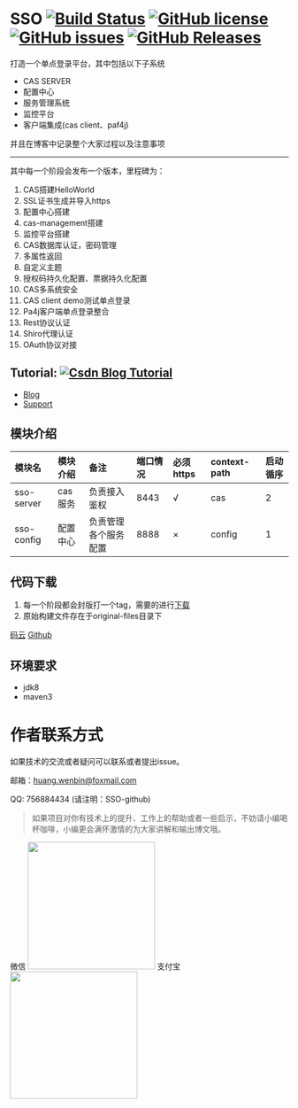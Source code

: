 # SSO [![Build Status](https://travis-ci.org/laomazi2006/sso.svg?branch=master)](https://travis-ci.org/laomazi2006/sso) [![GitHub license](https://img.shields.io/badge/license-MIT-blue.svg)](https://raw.githubusercontent.com/laomazi2006/sso/master/LICENSE) [![GitHub issues](https://img.shields.io/github/issues/laomazi2006/sso.svg)](https://github.com/laomazi2006/sso/issues) [![GitHub Releases](https://img.shields.io/badge/release-v1.1.0-blue.svg)](https://github.com/laomazi2006/sso/releases)

打造一个单点登录平台，其中包括以下子系统

* CAS SERVER
* 配置中心
* 服务管理系统
* 监控平台
* 客户端集成(cas client、paf4j)

并且在博客中记录整个大家过程以及注意事项

--------------------

其中每一个阶段会发布一个版本，里程碑为：

1. CAS搭建HelloWorld
2. SSL证书生成并导入https
3. 配置中心搭建
4. cas-management搭建
5. 监控平台搭建
6. CAS数据库认证，密码管理
7. 多属性返回
8. 自定义主题
9. 授权码持久化配置、票据持久化配置
10. CAS多系统安全
11. CAS client demo测试单点登录
12. Pa4j客户端单点登录整合
13. Rest协议认证
14. Shiro代理认证
15. OAuth协议对接


## Tutorial: [![Csdn Blog Tutorial](https://img.shields.io/badge/csdn%20blog-tutorial-orange.svg)](http://blog.csdn.net/u010475041/article/category/7156505)

* [Blog](http://blog.csdn.net/u010475041/article/category/7156505)
* [Support](https://github.com/laomazi2006/sso/wiki)

## 模块介绍

| 模块名 |模块介绍|备注|端口情况|必须https|context-path|启动循序
|:-------|:-------|:-------|:-------|:-------|:-----|:--|
|sso-server|cas服务|负责接入鉴权|8443|√|cas|2|
|sso-config|配置中心|负责管理各个服务配置|8888|×|config|1|

## 代码下载
1. 每一个阶段都会封版打一个tag，需要的进行[下载](https://github.com/laomazi2006/sso/releases)
2. 原始构建文件存在于original-files目录下


[码云](https://gitee.com/Kawhi-Carl/sso)
[Github](https://github.com/laomazi2006/sso)




## 环境要求

* jdk8
* maven3

# 作者联系方式

如果技术的交流或者疑问可以联系或者提出issue。

邮箱：huang.wenbin@foxmail.com

QQ: 756884434 (请注明：SSO-github)


> 如果项目对你有技术上的提升、工作上的帮助或者一些启示，不妨请小编喝杯咖啡，小编更会满怀激情的为大家讲解和输出博文哦。

微信
<img src="http://img.blog.csdn.net/20170908092906735?watermark/2/text/aHR0cDovL2Jsb2cuY3Nkbi5uZXQvdTAxMDQ3NTA0MQ==/font/5a6L5L2T/fontsize/400/fill/I0JBQkFCMA==/dissolve/70/gravity/SouthEast" width="230" height="230"></img>
支付宝
<img src="http://img.blog.csdn.net/20170908100804669?watermark/2/text/aHR0cDovL2Jsb2cuY3Nkbi5uZXQvdTAxMDQ3NTA0MQ==/font/5a6L5L2T/fontsize/400/fill/I0JBQkFCMA==/dissolve/70/gravity/SouthEast" width="230" height="230"></img>
